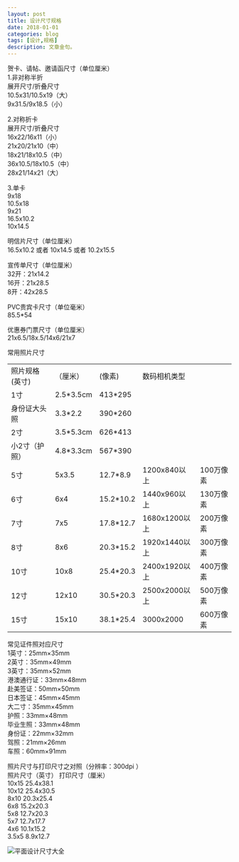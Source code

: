 ```yaml
---
layout: post
title: 设计尺寸规格 
date: 2018-01-01
categories: blog
tags: [设计,规格]
description: 文章金句。
---
```


贺卡、请帖、邀请函尺寸（单位厘米）<br>
1.非对称半折<br>
展开尺寸/折叠尺寸<br>
10.5x31/10.5x19（大）<br>
9x31.5/9x18.5（小）

2.对称折卡<br>
展开尺寸/折叠尺寸<br>
16x22/16x11（小）<br>
21x20/21x10（中）<br>
18x21/18x10.5（中）<br>
36x10.5/18x10.5（中）<br>
28x21/14x21（大）

3.单卡<br>
9x18<br>
10.5x18<br>
9x21<br>
16.5x10.2<br>
10x14.5

明信片尺寸（单位厘米）<br>
16.5x10.2 或者 10x14.5 或者 10.2x15.5

宣传单尺寸（单位厘米）<br>
32开：21x14.2 <br>
16开：21x28.5<br>
8开：42x28.5

PVC贵宾卡尺寸（单位毫米）<br>
85.5*54

优惠券门票尺寸（单位厘米）<br>
21x6.5/18x.5/14x6/21x7

常用照片尺寸
<table><tr><td>照片规格(英寸)</td><td>（厘米）</td><td>(像素)</td><td>数码相机类型</td><td></td></tr><tr><td>1寸</td><td>2.5*3.5cm</td><td>413*295</td><td></td><td></td></tr><tr><td>身份证大头照</td><td>3.3*2.2</td><td>390*260</td><td></td><td></td></tr><tr><td>2寸</td><td>3.5*5.3cm</td><td>626*413</td><td></td><td></td></tr><tr><td>小2寸（护照）</td><td>4.8*3.3cm</td><td>567*390</td><td></td><td></td></tr><tr><td>5寸</td><td>5x3.5</td><td>12.7*8.9</td><td>1200x840以上</td><td>100万像素</td></tr><tr><td>6寸</td><td>6x4</td><td>15.2*10.2</td><td>1440x960以上</td><td>130万像素</td></tr><tr><td>7寸</td><td>7x5</td><td>17.8*12.7</td><td>1680x1200以上</td><td>200万像素</td></tr><tr><td>8寸</td><td>8x6</td><td>20.3*15.2</td><td>1920x1440以上</td><td>300万像素</td></tr><tr><td>10寸</td><td>10x8</td><td>25.4*20.3</td><td>2400x1920以上</td><td>400万像素</td></tr><tr><td>12寸</td><td>12x10</td><td>30.5*20.3</td><td>2500x2000以上</td><td>500万像素</td></tr><tr><td>15寸</td><td>15x10</td><td>38.1*25.4</td><td>3000x2000</td><td>600万像素</td></tr></table>

常见证件照对应尺寸<br>
1英寸：25mm×35mm<br>
2英寸：35mm×49mm<br>
3英寸：35mm×52mm<br>
港澳通行证：33mm×48mm<br>
赴美签证：50mm×50mm<br>
日本签证：45mm×45mm<br>
大二寸：35mm×45mm<br>
护照：33mm×48mm<br>
毕业生照：33mm×48mm<br>
身份证：22mm×32mm<br>
驾照：21mm×26mm<br>
车照：60mm×91mm

照片尺寸与打印尺寸之对照（分辨率：300dpi ）<br>
照片尺寸（英寸） 打印尺寸（厘米）<br>
10x15 25.4x38.1<br>
10x12 25.4x30.5<br>
8x10 20.3x25.4<br>
6x8 15.2x20.3<br>
5x8 12.7x20.3<br>
5x7 12.7x17.7<br>
4x6 10.1x15.2<br>
3.5x5 8.9x12.7<br>

![平面设计尺寸大全](http://ww3.sinaimg.cn/large/880538bfjw1dtf53vfn7fj.jpg)

